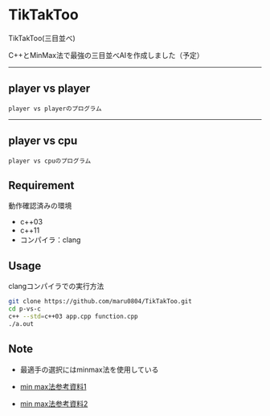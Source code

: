 # TikTakToo

TikTakToo(三目並べ)

C++とMinMax法で最強の三目並べAIを作成しました（予定）

***
## player vs player

    player vs playerのプログラム
***
## player vs cpu

    player vs cpuのプログラム
 
## Requirement

動作確認済みの環境

* c++03
* c++11
* コンパイラ：clang

## Usage
 
clangコンパイラでの実行方法
 
```bash
git clone https://github.com/maru0804/TikTakToo.git
cd p-vs-c
c++ --std=c++03 app.cpp function.cpp
./a.out
```
 
## Note
- 最適手の選択にはminmax法を使用している
- [min max法参考資料1](https://postd.cc/tic-tac-toe-understanding-the-minimax-algorithm)

- [min max法参考資料2](https://www.webcyou.com/?p=6997)
